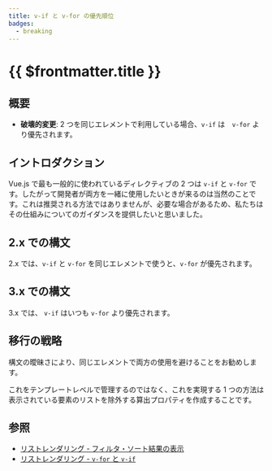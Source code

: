 ```yaml
---
title: v-if と v-for の優先順位
badges:
  - breaking
---
```


# {{ $frontmatter.title }} <MigrationBadges :badges="$frontmatter.badges" />

## 概要

- **破壊的変更**: 2 つを同じエレメントで利用している場合、`v-if` は　`v-for` より優先されます。

## イントロダクション

Vue.js で最も一般的に使われているディレクティブの 2 つは `v-if` と `v-for` です。したがって開発者が両方を一緒に使用したいときが来るのは当然のことです。これは推奨される方法ではありませんが、必要な場合があるため、私たちはその仕組みについてのガイダンスを提供したいと思いました。

## 2.x での構文

2.x では、`v-if` と `v-for` を同じエレメントで使うと、`v-for` が優先されます。

## 3.x での構文

3.x では、 `v-if` はいつも `v-for` より優先されます。

## 移行の戦略

構文の曖昧さにより、同じエレメントで両方の使用を避けることをお勧めします。

これをテンプレートレベルで管理するのではなく、これを実現する 1 つの方法は表示されている要素のリストを除外する算出プロパティを作成することです。

## 参照

- [リストレンダリング - フィルタ・ソート結果の表示](/guide/list.html#displaying-filtered-sorted-results)
- [リストレンダリング - `v-for` と `v-if`](/guide/list.html#v-for-with-v-if)
